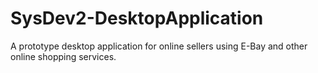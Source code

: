 # SysDev2-DesktopApplication
A prototype desktop application for online sellers using E-Bay and other online shopping services.
